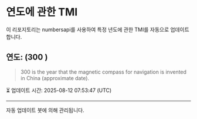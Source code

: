 
# 연도에 관한 TMI

이 리포지토리는 numbersapi를 사용하여 특정 년도에 관한 TMI를 자동으로 업데이트합니다.

## 연도: (300 )
> 300 is the year that the magnetic compass for navigation is invented in China (approximate date).

⏳ 업데이트 시간: 2025-08-12 07:53:47 (UTC)

---
자동 업데이트 봇에 의해 관리됩니다.
